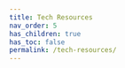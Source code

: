 ```yaml
---
title: Tech Resources
nav_order: 5
has_children: true
has_toc: false
permalink: /tech-resources/
---
```


